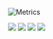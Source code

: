 ![Metrics](https://metrics.lecoq.io/ozgunn)

<img src="https://img.shields.io/static/v1?label=Back-End&message=PHP%20-%20Symfony%20-%20Java%20-%20Node.JS%20-%20Python&color=brightgreen&style=for-the-badge&logo=appveyor">

<img src="https://img.shields.io/static/v1?label=Front-End&message=JavaScript%20-%20Angular.js%20-%20React%20-%20Vue&color=green&style=for-the-badge&logo=appveyor">

<img src="https://img.shields.io/static/v1?label=Mobile&message=React%20Native%20-%20Flutter%20-%20Java&color=yellowgreen&style=for-the-badge&logo=appveyor">

<img src="https://img.shields.io/static/v1?label=Other&message=MySQL%20-%20PostgreSQL%20-%20ElasticSearch&color=yellow&style=for-the-badge&logo=appveyor">
